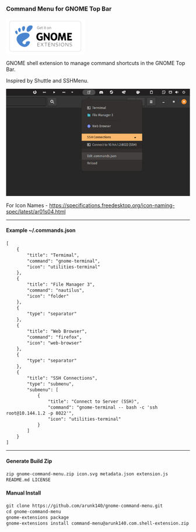 ### Command Menu for GNOME Top Bar

[<img src="https://raw.githubusercontent.com/andyholmes/gnome-shell-extensions-badge/master/get-it-on-ego.svg?sanitize=true" alt="Get it on GNOME Extensions" height="100" align="middle">][ego] 

[ego]: https://extensions.gnome.org/extension/4850/command-menu/

GNOME shell extension to manage command shortcuts in the GNOME Top Bar.

Inspired by Shuttle and SSHMenu.

![Command Menu Example Screenshot](Screenshot-Example.png "Command Menu Example Screenshot")

For Icon Names - https://specifications.freedesktop.org/icon-naming-spec/latest/ar01s04.html

---

#### Example ~/.commands.json

```
[
    {
        "title": "Termimal",
        "command": "gnome-terminal",
        "icon": "utilities-terminal"
    },
    {
        "title": "File Manager 3",
        "command": "nautilus",
        "icon": "folder"
    },
    {
        "type": "separator"
    },
    {
        "title": "Web Browser",
        "command": "firefox",
        "icon": "web-browser"
    },
    {
        "type": "separator"
    },
    {
        "title": "SSH Connections",
        "type": "submenu",
        "submenu": [
            {
                "title": "Connect to Server (SSH)",
                "command": "gnome-terminal -- bash -c 'ssh root@10.144.1.2 -p 8022'",
                "icon": "utilities-terminal"
            }
        ]
    }
]
```

---

#### Generate Build Zip

```
zip gnome-command-menu.zip icon.svg metadata.json extension.js README.md LICENSE
```

#### Manual Install

```
git clone https://github.com/arunk140/gnome-command-menu.git
cd gnome-command-menu
gnome-extensions package 
gnome-extensions install command-menu@arunk140.com.shell-extension.zip
```
